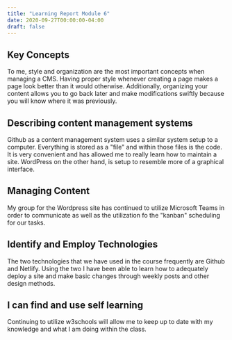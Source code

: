 ```yaml
---
title: "Learning Report Module 6"
date: 2020-09-27T00:00:00-04:00
draft: false
---
```


## Key Concepts
To me, style and organization are the most important concepts when managing a CMS. Having proper style whenever creating a page makes a page look better than it would otherwise. 
Additionally, organizing your content allows you to go back later and make modifications swiftly because you will know where it was previously.

## Describing content management systems
Github as a content management system uses a similar system setup to a computer.
Everything is stored as a "file" and within those files is the code. It is very convenient
and has allowed me to really learn how to maintain a site. WordPress on the other hand, is setup to resemble more of a graphical interface.

## Managing Content
My group for the Wordpress site has continued to utilize Microsoft Teams in order to communicate
as well as the utilization fo the "kanban" scheduling for our tasks.

## Identify and Employ Technologies
The two technologies that we have used in the course frequently are Github and Netlify.
Using the two I have been able to learn how to adequately deploy a site and make basic changes
through weekly posts and other design methods.

## I can find and use self learning
Continuing to utilize w3schools will allow me to keep up to date with my knowledge and what 
I am doing within the class.

